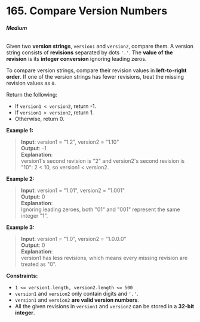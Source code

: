 # 165. Compare Version Numbers
###### **Medium**

Given two **version strings**, `version1` and `version2`, compare them. A version string consists of **revisions** separated by dots `'.'`. The **value of the revision** is its **integer conversion** ignoring leading zeros.

To compare version strings, compare their revision values in **left-to-right order**. If one of the version strings has fewer revisions, treat the missing revision values as `0`.

Return the following:

- If `version1 < version2`, return -1.
- If `version1 > version2`, return 1.
- Otherwise, return 0.

 

**Example 1:**

> **Input**: version1 = "1.2", version2 = "1.10"  
**Output**: -1  
**Explanation**:  
version1's second revision is "2" and version2's second revision is "10": 2 < 10, so version1 < version2.  

**Example 2:**

> **Input**: version1 = "1.01", version2 = "1.001"  
**Output**: 0  
**Explanation**:  
Ignoring leading zeroes, both "01" and "001" represent the same integer "1".  

**Example 3:**

> **Input**: version1 = "1.0", version2 = "1.0.0.0"  
**Output**: 0  
**Explanation**:  
version1 has less revisions, which means every missing revision are treated as "0".  
 

**Constraints:**

- `1 <= version1.length, version2.length <= 500`
- `version1` and `version2` only contain digits and `'.'`.
- `version1` and `version2` **are valid version numbers**.
- All the given revisions in `version1` and `version2` can be stored in a **32-bit integer**.
